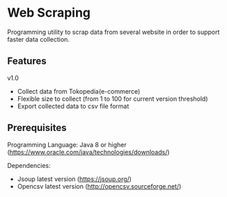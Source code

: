 
# Web Scraping

Programming utility to scrap data from several website in order to support faster data collection.
## Features
v1.0
- Collect data from Tokopedia(e-commerce)
- Flexible size to collect (from 1 to 100 for current version threshold)
- Export collected data to csv file format
## Prerequisites
Programming Language: Java 8 or higher (https://www.oracle.com/java/technologies/downloads/)

Dependencies:
- Jsoup latest version (https://jsoup.org/)
- Opencsv latest version (http://opencsv.sourceforge.net/)